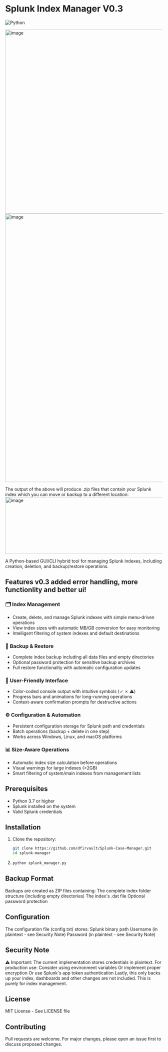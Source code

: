 # Splunk Index Manager V0.3

![Python](https://img.shields.io/badge/python-3.7%2B-blue)

<img width="626" height="589" alt="image" src="https://github.com/user-attachments/assets/effc6504-6331-491b-91ab-0a75a7d382d0" />
<img width="687" height="859" alt="image" src="https://github.com/user-attachments/assets/f2d35a3b-1d08-4ccf-9278-966ade1321d5" />

The output of the above will produce .zip files that contain your Splunk index which you can move or backup to a different location:
<img width="611" height="182" alt="image" src="https://github.com/user-attachments/assets/0bacfac6-d87e-493e-8da9-f1e74d20ef88" />


A Python-based GUI/CLI hybrid tool for managing Splunk indexes, including creation, deletion, and backup/restore operations.

## Features v0.3 added error handling, more functionlity and better ui!

### 🗂️ **Index Management**
- Create, delete, and manage Splunk indexes with simple menu-driven operations  
- View index sizes with automatic MB/GB conversion for easy monitoring  
- Intelligent filtering of system indexes and default destinations  

### 💾 **Backup & Restore**
- Complete index backup including all data files and empty directories  
- Optional password protection for sensitive backup archives  
- Full restore functionality with automatic configuration updates  

### 🎨 **User-Friendly Interface**
- Color-coded console output with intuitive symbols (✓ ✗ ⚠)  
- Progress bars and animations for long-running operations  
- Context-aware confirmation prompts for destructive actions  

### ⚙️ **Configuration & Automation**
- Persistent configuration storage for Splunk path and credentials  
- Batch operations (backup + delete in one step)  
- Works across Windows, Linux, and macOS platforms  

### 📊 **Size-Aware Operations**
- Automatic index size calculation before operations  
- Visual warnings for large indexes (>2GB)  
- Smart filtering of system/main indexes from management lists 

## Prerequisites

- Python 3.7 or higher
- Splunk installed on the system
- Valid Splunk credentials

## Installation

1. Clone the repository:
   ```bash
   git clone https://github.com/dfirvault/Splunk-Case-Manager.git
   cd splunk-manager
   ```
2. ```bash
   python splunk_manager.py
   ```
## Backup Format
Backups are created as ZIP files containing:
The complete index folder structure (including empty directories)
The index's .dat file
Optional password protection

## Configuration
The configuration file (config.txt) stores:
Splunk binary path
Username (in plaintext - see Security Note)
Password (in plaintext - see Security Note)

## Security Note
⚠️ Important: The current implementation stores credentials in plaintext. For production use:
Consider using environment variables
Or implement proper encryption
Or use Splunk's app token authentication
Lastly, this only backs up your index, dashboards and other changes are not included. This is purely for index management.

## License
MIT License - See LICENSE file

## Contributing
Pull requests are welcome. For major changes, please open an issue first to discuss proposed changes.   
